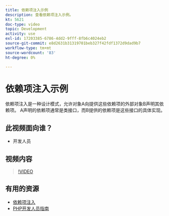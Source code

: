 ```yaml
---
title: 依赖项注入示例
description: 查看依赖项注入示例。
kt: 5621
doc-type: video
topic: Development
activity: use
exl-id: 17203385-6786-4dd2-9fff-8fb6c4024eb2
source-git-commit: e8d2631b31319701beb327f42fdf1372d9dad9b7
workflow-type: tm+mt
source-wordcount: '83'
ht-degree: 0%

---
```


# 依赖项注入示例

依赖项注入是一种设计模式，允许对象A向提供这些依赖项的外部对象B声明其依赖项。 A声明的依赖项通常是类接口，而B提供的依赖项是这些接口的具体实现。

## 此视频面向谁？

- 开发人员

## 视频内容

>[!VIDEO](https://video.tv.adobe.com/v/35799?quality=12&learn=on)

## 有用的资源

- [依赖项注入](https://developer.adobe.com/commerce/php/development/components/dependency-injection/)
- [PHP开发人员指南](https://developer.adobe.com/commerce/php/development/)
